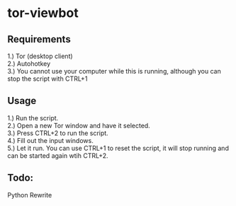 # tor-viewbot

## Requirements

1.) Tor (desktop client)  
2.) Autohotkey  
3.) You cannot use your computer while this is running, although you can stop the script with CTRL+1

## Usage

1.) Run the script.  
2.) Open a new Tor window and have it selected.  
3.) Press CTRL+2 to run the script.  
4.) Fill out the input windows.  
5.) Let it run. You can use CTRL+1 to reset the script, it will stop running and can be started again wtih CTRL+2.

## Todo:

Python Rewrite
